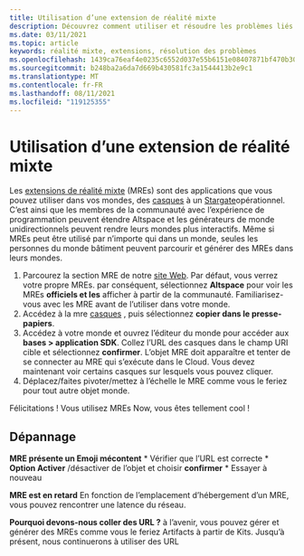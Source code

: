 ```yaml
---
title: Utilisation d’une extension de réalité mixte
description: Découvrez comment utiliser et résoudre les problèmes liés aux extensions de réalité mixte pour étendre et adapter vos mondes AltspaceVR.
ms.date: 03/11/2021
ms.topic: article
keywords: réalité mixte, extensions, résolution des problèmes
ms.openlocfilehash: 1439ca76eaf4e0235c6552d037e55b6151e08407871bf470b3011b6cf8cbccd5
ms.sourcegitcommit: b248ba2a6da7d669b430581fc3a1544413b2e9c1
ms.translationtype: MT
ms.contentlocale: fr-FR
ms.lasthandoff: 08/11/2021
ms.locfileid: "119125355"
---
```

# <a name="using-a-mixed-reality-extension"></a>Utilisation d’une extension de réalité mixte

Les [extensions de réalité mixte](https://developer.altvr.com/) (MREs) sont des applications que vous pouvez utiliser dans vos mondes, des [casques](https://account.altvr.com/mres/1173667287173955931) à un [Stargate](https://account.altvr.com/mres/1152987031857529562)opérationnel. C’est ainsi que les membres de la communauté avec l’expérience de programmation peuvent étendre Altspace et les générateurs de monde unidirectionnels peuvent rendre leurs mondes plus interactifs. Même si MREs peut être utilisé par n’importe qui dans un monde, seules les personnes du monde bâtiment peuvent parcourir et générer des MREs dans leurs mondes. 

1. Parcourez la section MRE de notre [site Web](https://account.altvr.com/mres). Par défaut, vous verrez votre propre MREs. par conséquent, sélectionnez **Altspace** pour voir les MREs **officiels et les** afficher à partir de la communauté. Familiarisez-vous avec les MRE avant de l’utiliser dans votre monde. 
2. Accédez à la mre [casques](https://account.altvr.com/mres/1173667287173955931) , puis sélectionnez **copier dans le presse-papiers**. 
3. Accédez à votre monde et ouvrez l’éditeur du monde pour accéder aux **bases > application SDK**. Collez l’URL des casques dans le champ URI cible et sélectionnez **confirmer**. L’objet MRE doit apparaître et tenter de se connecter au MRE qui s’exécute dans le Cloud. Vous devez maintenant voir certains casques sur lesquels vous pouvez cliquer.
4. Déplacez/faites pivoter/mettez à l’échelle le MRE comme vous le feriez pour tout autre objet monde.

Félicitations ! Vous utilisez MREs Now, vous êtes tellement cool !

## <a name="troubleshooting"></a>Dépannage

**MRE présente un Emoji mécontent** 
    * Vérifier que l’URL est correcte
    * **Option Activer** /désactiver de l’objet et choisir **confirmer**
    * Essayer à nouveau

**MRE est en retard** En fonction de l’emplacement d’hébergement d’un MRE, vous pouvez rencontrer une latence du réseau.

**Pourquoi devons-nous coller des URL ?**
à l’avenir, vous pouvez gérer et générer des MREs comme vous le feriez Artifacts à partir de Kits. Jusqu’à présent, nous continuerons à utiliser des URL